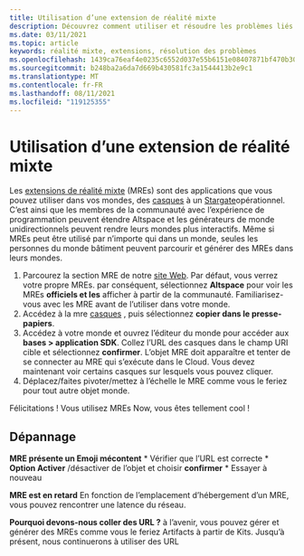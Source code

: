 ```yaml
---
title: Utilisation d’une extension de réalité mixte
description: Découvrez comment utiliser et résoudre les problèmes liés aux extensions de réalité mixte pour étendre et adapter vos mondes AltspaceVR.
ms.date: 03/11/2021
ms.topic: article
keywords: réalité mixte, extensions, résolution des problèmes
ms.openlocfilehash: 1439ca76eaf4e0235c6552d037e55b6151e08407871bf470b3011b6cf8cbccd5
ms.sourcegitcommit: b248ba2a6da7d669b430581fc3a1544413b2e9c1
ms.translationtype: MT
ms.contentlocale: fr-FR
ms.lasthandoff: 08/11/2021
ms.locfileid: "119125355"
---
```

# <a name="using-a-mixed-reality-extension"></a>Utilisation d’une extension de réalité mixte

Les [extensions de réalité mixte](https://developer.altvr.com/) (MREs) sont des applications que vous pouvez utiliser dans vos mondes, des [casques](https://account.altvr.com/mres/1173667287173955931) à un [Stargate](https://account.altvr.com/mres/1152987031857529562)opérationnel. C’est ainsi que les membres de la communauté avec l’expérience de programmation peuvent étendre Altspace et les générateurs de monde unidirectionnels peuvent rendre leurs mondes plus interactifs. Même si MREs peut être utilisé par n’importe qui dans un monde, seules les personnes du monde bâtiment peuvent parcourir et générer des MREs dans leurs mondes. 

1. Parcourez la section MRE de notre [site Web](https://account.altvr.com/mres). Par défaut, vous verrez votre propre MREs. par conséquent, sélectionnez **Altspace** pour voir les MREs **officiels et les** afficher à partir de la communauté. Familiarisez-vous avec les MRE avant de l’utiliser dans votre monde. 
2. Accédez à la mre [casques](https://account.altvr.com/mres/1173667287173955931) , puis sélectionnez **copier dans le presse-papiers**. 
3. Accédez à votre monde et ouvrez l’éditeur du monde pour accéder aux **bases > application SDK**. Collez l’URL des casques dans le champ URI cible et sélectionnez **confirmer**. L’objet MRE doit apparaître et tenter de se connecter au MRE qui s’exécute dans le Cloud. Vous devez maintenant voir certains casques sur lesquels vous pouvez cliquer.
4. Déplacez/faites pivoter/mettez à l’échelle le MRE comme vous le feriez pour tout autre objet monde.

Félicitations ! Vous utilisez MREs Now, vous êtes tellement cool !

## <a name="troubleshooting"></a>Dépannage

**MRE présente un Emoji mécontent** 
    * Vérifier que l’URL est correcte
    * **Option Activer** /désactiver de l’objet et choisir **confirmer**
    * Essayer à nouveau

**MRE est en retard** En fonction de l’emplacement d’hébergement d’un MRE, vous pouvez rencontrer une latence du réseau.

**Pourquoi devons-nous coller des URL ?**
à l’avenir, vous pouvez gérer et générer des MREs comme vous le feriez Artifacts à partir de Kits. Jusqu’à présent, nous continuerons à utiliser des URL